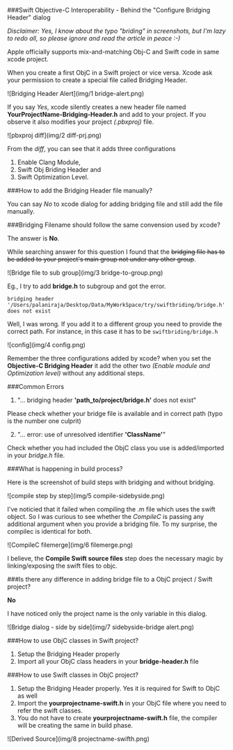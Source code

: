 ###Swift Objective-C Interoperability - Behind the "Configure Bridging Header" dialog

*Disclaimer: Yes, I know about the typo "briding" in screenshots, but I'm lazy to redo all, so please ignore and read the article in peace :-)*

Apple officially supports mix-and-matching Obj-C and Swift code in same xcode project.

When you create a first ObjC in a Swift project or vice versa. Xcode ask your permission to create a special file called Bridging Header.


![Bridging Header Alert](img/1 bridge-alert.png)

If you say _Yes_, xcode silently creates a new header file named **YourProjectName-Bridging-Header.h** and add to your project. If you observe it also modifies your project _(.pbxproj)_ file.

![pbxproj diff](img/2 diff-prj.png)

From the _diff_, you can see that it adds three configurations 

1. Enable Clang Module, 
2. Swift Obj Briding Header and 
3. Swift Optimization Level.


###How to add the Bridging Header file manually?

You can say _No_ to xcode dialog for adding bridging file and still add the file manually.

###Bridging Filename should follow the same convension used by xcode?

The answer is **No**. 

While searching answer for this question I found that the <del>bridging file has to be added to your project's main group not under any other group</del>. 

![Bridge file to sub group](img/3 bridge-to-group.png)

Eg., I try to add **bridge.h** to subgroup and got the error.

```
bridging header '/Users/palaniraja/Desktop/Data/MyWorkSpace/try/swiftbriding/bridge.h' does not exist

```

Well, I was wrong. If you add it to a different group you need to provide the correct path. For instance, in this case it has to be `swiftbriding/bridge.h`

![config](img/4 config.png)

Remember the three configurations added by xcode? when you set the **Objective-C Bridging Header** it add the other two _(Enable module and Optimization level)_ without any additional steps.

###Common Errors

 1. "... bridging header **'path_to/project/bridge.h'** does not exist"

 Please check whether your bridge file is available and in correct path (typo is the number one culprit)
 
 
 2. "... error: use of unresolved identifier **'ClassName'**"

 Check whether you had included the ObjC class you use is added/imported in your _bridge.h_ file.
 


###What is happening in build process?

Here is the screenshot of build steps with bridging and without bridging.

![compile step by step](img/5 compile-sidebyside.png)

I've noticied that it failed when compiling the .m file which uses the swift object. So I was curious to see whether the _CompileC_ is passing any additional argument when you provide a bridging file. To my surprise, the compilec is identical for both.

![CompileC filemerge](img/6 filemerge.png)

I believe, the **Compile Swift source files** step does the necessary magic by linking/exposing the swift files to objc.


###Is there any difference in adding bridge file to a ObjC project / Swift project?

**No**

I have noticed only the project name is the only variable in this dialog.

![Bridge dialog - side by side](img/7 sidebyside-bridge alert.png)


###How to use ObjC classes in Swift project?

1. Setup the Bridging Header properly
2. Import all your ObjC class headers in your __bridge-header.h__ file


###How to use Swift classes in ObjC project?

1. Setup the Bridging Header properly. Yes it is required for Swift to ObjC as well
2. Import the **yourprojectname-swift.h** in your ObjC file where you need to refer the swift classes.
3. You do not have to create **yourprojectname-swift.h** file, the compiler will be creating the same in build phase.

![Derived Source](img/8 projectname-swifth.png)











